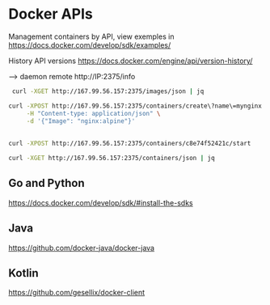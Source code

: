 # Docker APIs

Management containers by API, view exemples in https://docs.docker.com/develop/sdk/examples/

History API versions https://docs.docker.com/engine/api/version-history/

--> daemon remote
http://IP:2375/info

```sh
 curl -XGET http://167.99.56.157:2375/images/json | jq
 ```
 
 ```sh
 curl -XPOST http://167.99.56.157:2375/containers/create\?name\=mynginx \
      -H "Content-type: application/json" \
      -d '{"Image": "nginx:alpine"}'
      
      
 curl -XPOST http://167.99.56.157:2375/containers/c8e74f52421c/start
 
 curl -XGET http://167.99.56.157:2375/containers/json | jq
 ```

## Go and Python
https://docs.docker.com/develop/sdk/#install-the-sdks

## Java
https://github.com/docker-java/docker-java

## Kotlin
https://github.com/gesellix/docker-client
